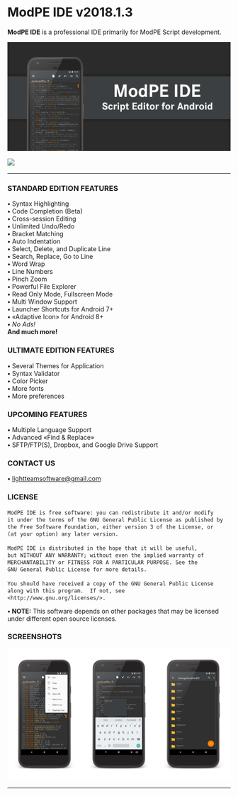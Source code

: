 # ModPE IDE v2018.1.3

<b>ModPE IDE</b> is a professional IDE primarily for ModPE Script development.

![Image](art/recommends.png)

<a href="https://play.google.com/store/apps/details?id=com.KillerBLS.modpeide">
<img src="https://play.google.com/intl/en_us/badges/images/generic/en_badge_web_generic.png" width = 225/>
</a>

----------

### STANDARD EDITION FEATURES
<b>•</b> Syntax Highlighting  
<b>•</b> Code Completion (Beta)  
<b>•</b> Cross-session Editing  
<b>•</b> Unlimited Undo/Redo  
<b>•</b> Bracket Matching  
<b>•</b> Auto Indentation  
<b>•</b> Select, Delete, and Duplicate Line  
<b>•</b> Search, Replace, Go to Line  
<b>•</b> Word Wrap  
<b>•</b> Line Numbers  
<b>•</b> Pinch Zoom  
<b>•</b> Powerful File Explorer  
<b>•</b> Read Only Mode, Fullscreen Mode  
<b>•</b> Multi Window Support  
<b>•</b> Launcher Shortcuts for Android 7+  
<b>•</b> «Adaptive Icon» for Android 8+  
<b>•</b> <i>No Ads!</i>  
<b>And much more!</b>  

### ULTIMATE EDITION FEATURES
<b>•</b> Several Themes for Application  
<b>•</b> Syntax Validator  
<b>•</b> Color Picker  
<b>•</b> More fonts  
<b>•</b> More preferences  

### UPCOMING FEATURES
<b>•</b> Multiple Language Support  
<b>•</b> Advanced «Find & Replace»  
<b>•</b> SFTP/FTP(S), Dropbox, and Google Drive Support  

### CONTACT US
<b>•</b> <u>lightteamsoftware@gmail.com</u>

### LICENSE
```
ModPE IDE is free software: you can redistribute it and/or modify
it under the terms of the GNU General Public License as published by
the Free Software Foundation, either version 3 of the License, or
(at your option) any later version.

ModPE IDE is distributed in the hope that it will be useful,
but WITHOUT ANY WARRANTY; without even the implied warranty of
MERCHANTABILITY or FITNESS FOR A PARTICULAR PURPOSE. See the
GNU General Public License for more details.
 
You should have received a copy of the GNU General Public License
along with this program.  If not, see
<http://www.gnu.org/licenses/>.
```
<b>• NOTE:</b> This software depends on other packages that may be licensed under different open source licenses.

### SCREENSHOTS

![Image](art/screenshots_github.png)

----------

